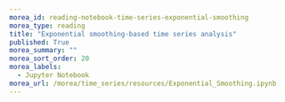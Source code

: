 ```yaml
---
morea_id: reading-notebook-time-series-exponential-smoothing
morea_type: reading
title: "Exponential smoothing-based time series analysis"
published: True
morea_summary: ""
morea_sort_order: 20
morea_labels: 
  - Jupyter Notebook
morea_url: /morea/time_series/resources/Exponential_Smoothing.ipynb
---
```

